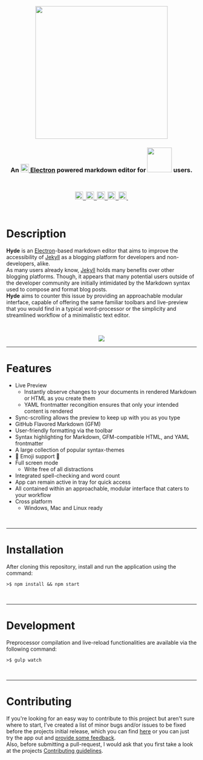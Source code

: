 <p align="center"> 
  <img src="https://user-images.githubusercontent.com/16360374/28908506-e58c3a38-77d8-11e7-8177-00610617d7a9.png" height="350"/>
</p>
<h3 align="center">An <a href="http://electron.atom.io" target="_blank"><img src="https://user-images.githubusercontent.com/16360374/27318472-58bebca2-5541-11e7-9870-68d4a4f8f957.png" width="22"/> Electron</a> powered markdown editor for  <a href="https://jekyllrb.com" target="_blank"><img src="https://user-images.githubusercontent.com/16360374/27342564-662358d6-5595-11e7-944d-309b695d238a.png" width="65"/></a> users.</h3>
<br>  
<p align="center">
  <a href="https://badge.fury.io/gh/JonSn0w%2FHyde-MD">
    <img src="https://badge.fury.io/gh/JonSn0w%2FHyde-MD.svg" height="21" alt="version">&nbsp;
  </a>
  <a href="https://www.gnu.org/licenses/">
    <img src="https://img.shields.io/badge/License-GPL%20v3-yellow.svg" height="21" title="License">&nbsp;
  </a>
  <a href="https://codeclimate.com/github/JonSn0w/Hyde">
    <img src="https://codeclimate.com/github/JonSn0w/Hyde/badges/gpa.svg"  height="21" alt="Code Climate"/>&nbsp;
  </a>
  <a href="https://jekyllrb.com/">
    <img src="https://img.shields.io/badge/powered_by-Electron-blue.svg" height="21" title="Electron">&nbsp;
  </a>
  <a href="https://jekyllrb.com/">
    <img src="https://img.shields.io/badge/built for-Jekyll-red.svg" height="21" title="Jekyll">&nbsp;
  </a>
</p>

<br>

# Description  
  
**Hyde** is an [Electron](http://electron.atom.io)-based markdown editor that aims to improve the accessibility of [Jekyll](https://jekyllrb.com) as a blogging platform for developers and non-developers, alike.  
As many users already know, [Jekyll](https://jekyllrb.com) holds many benefits over other blogging platforms. Though, it appears that many potential users outside of the developer community are initially intimidated by the Markdown syntax used to compose and format blog posts.   
**Hyde** aims to counter this issue by providing an approachable modular interface, capable of offering the same familiar toolbars and live-preview that you would find in a typical word-processor or the simplicity and streamlined workflow of a minimalistic text editor.  
  
<br>
<p align="center">
  <img src="https://user-images.githubusercontent.com/16360374/28510622-4c892968-6ffe-11e7-9944-b5fd30ca9147.png"/>
</p>

-------------------------  

# Features

* Live Preview
  - Instantly observe changes to your documents in rendered Markdown or HTML as you create them
  - YAML frontmatter recongition ensures that only your intended content is rendered
* Sync-scrolling allows the preview to keep up with you as you type
* GitHub Flavored Markdown (GFM)
* User-friendly formatting via the toolbar
* Syntax highlighting for Markdown, GFM-compatible HTML, and YAML frontmatter
* A large collection of popular syntax-themes
* :tada: Emoji support :tada:
* Full screen mode
  - Write free of all distractions
* Integrated spell-checking and word count
* App can remain active in tray for quick access
* All contained within an approachable, modular interface that caters to your workflow
* Cross platform
  - Windows, Mac and Linux ready
  
<br>  

-------------------

# Installation

After cloning this repository, install and run the application using the command:

```shell
>$ npm install && npm start
```

<br>

-------------------

# Development

Preprocessor compilation and live-reload functionalities are available via the following command:

```shell
>$ gulp watch
```

<br>

-------------------

# Contributing  

If you're looking for an easy way to contribute to this project but aren't sure where to start, I've created a list of minor bugs and/or issues to be fixed before the projects initial release, which you can find [here](https://github.com/JonSn0w/Hyde/issues?utf8=%E2%9C%93&q=is%3Aissue%20is%3Aopen%20is%3Ahelpwanted) or you can just try the app out and [provide some feedback](https://github.com/JonSn0w/Hyde/issues/new).  
Also, before submitting a pull-request, I would ask that you first take a look at the projects [Contributing guidelines](https://github.com/JonSn0w/Hyde-MD/blob/master/docs/CONTRIBUTING.md). 

<br>
